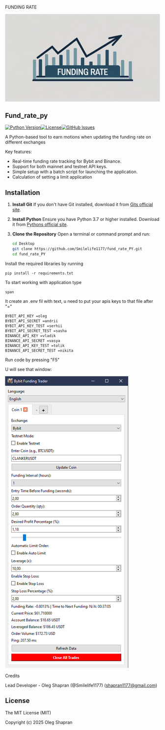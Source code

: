 FUNDING RATE

![Alt text](images/example.jpg)

## Fund_rate_py

[![Python Version](https://img.shields.io/badge/python-3.7+-blue.svg)](https://www.python.org/downloads/)[![License](https://img.shields.io/badge/license-MIT-green.svg)](LICENSE)[![GitHub Issues](https://img.shields.io/github/issues/Smilelife1177/fund_rate_PY)](https://github.com/Smilelife1177/fund_rate_PY/issues)

A Python-based tool to earn motions when updating the funding rate on different exchanges

Key features:

- Real-time funding rate tracking for Bybit and Binance.
- Support for both mainnet and testnet API keys.
- Simple setup with a batch script for launching the application.
- Calculation of setting a limit application

## Installation

1. **Install Git**
   If you don't have Git installed, download it from [Gits official site](https://git-scm.com/downloads).
2. **Install Python**
   Ensure you have Python 3.7 or higher installed. Download it from [Pythons official site](https://www.python.org/downloads/).
3. **Clone the Repository**
   Open a terminal or command prompt and run:

   ```bash
   cd Desktop
   git clone https://github.com/Smilelife1177/fund_rate_PY.git
   cd fund_rate_PY
   ```

Install the required libraries by running

```
pip install -r requirements.txt
```

To start working with application type

```
span
```

It create an .env fil with text, u need to put your apis keys to that file after "="

```
BYBIT_API_KEY =oleg
BYBIT_API_SECRET =andrii
BYBIT_API_KEY_TEST =serhii
BYBIT_API_SECRET_TEST =sasha
BINANCE_API_KEY =vladik
BINANCE_API_SECRET =vasya
BINANCE_API_KEY_TEST =tolik
BINANCE_API_SECRET_TEST =nikita
```

Run code by pressing "F5"

U will see that window:

![image](images/Screenshot.png)

Credits

Lead Developer - Oleg Shapran (@Smilelife1177) (shapran1177@gmail.com)

## License

The MIT License (MIT)

Copyright (c) 2025 Oleg Shapran
